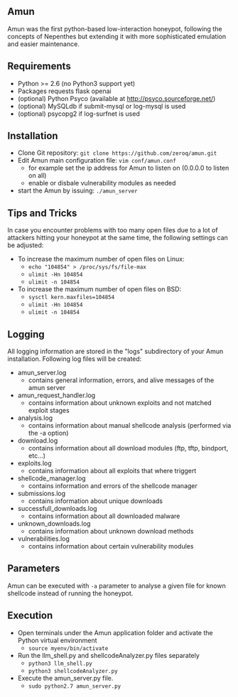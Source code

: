 ## Amun

Amun was the first python-based low-interaction honeypot, following the concepts of Nepenthes but extending it with
more sophisticated emulation and easier maintenance.

## Requirements

* Python >= 2.6 (no Python3 support yet)
* Packages requests flask openai
* (optional) Python Psyco (available at http://psyco.sourceforge.net/)
* (optional) MySQLdb if submit-mysql or log-mysql is used
* (optional) psycopg2 if log-surfnet is used

## Installation

* Clone Git repository: `git clone https://github.com/zeroq/amun.git`
* Edit Amun main configuration file: `vim conf/amun.conf`
  * for example set the ip address for Amun to listen on (0.0.0.0 to listen on all)
  * enable or disbale vulnerability modules as needed
* start the Amun by issuing: `./amun_server`

## Tips and Tricks

In case you encounter problems with too many open files due to a lot of attackers hitting your honeypot at the same time, the following settings can be adjusted:

* To increase the maximum number of open files on Linux:
  * `echo "104854" > /proc/sys/fs/file-max`
  * `ulimit -Hn 104854`
  * `ulimit -n 104854`
* To increase the maximum number of open files on BSD:
  * `sysctl kern.maxfiles=104854`
  * `ulimit -Hn 104854`
  * `ulimit -n 104854`

## Logging

All logging information are stored in the "logs" subdirectory of your Amun installation. Following log files will be created:

* amun\_server.log
  * contains general information, errors, and alive messages of the amun server
* amun\_request\_handler.log
  * contains information about unknown exploits and not matched exploit stages
* analysis.log
  * contains information about manual shellcode analysis (performed via the -a option)
* download.log
  * contains information about all download modules (ftp, tftp, bindport, etc...)
* exploits.log
  * contains information about all exploits that where triggert
* shellcode_manager.log
  * contains information and errors of the shellcode manager
* submissions.log
  * contains information about unique downloads
* successfull_downloads.log
  * contains information about all downloaded malware
* unknown_downloads.log
  * contains information about unknown download methods
* vulnerabilities.log
  * contains information about certain vulnerability modules

## Parameters

Amun can be executed with `-a` parameter to analyse a given file for known shellcode instead of running the honeypot. 

## Execution
* Open terminals under the Amun application folder and activate the Python virtual environment
  * `source myenv/bin/activate`
* Run the llm_shell.py and shellcodeAnalyzer.py files separately
  * `python3 llm_shell.py`
  * `python3 shellcodeAnalyzer.py`
* Execute the amun_server.py file.
  * `sudo python2.7 amun_server.py`

